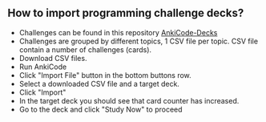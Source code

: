 ## How to import programming challenge decks?

- Challenges can be found in this repository [AnkiCode-Decks](https://github.com/daveight/ankicode-decks)
- Challenges are grouped by different topics, 1 CSV file per topic. CSV file contain a number of challenges (cards).
- Download CSV files.
- Run AnkiCode
- Click "Import File" button in the bottom buttons row.
- Select a downloaded CSV file and a target deck.
- Click "Import"
- In the target deck you should see that card counter has increased.
- Go to the deck and click "Study Now" to proceed

